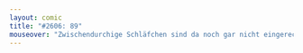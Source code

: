 ```yaml
---
layout: comic
title: "#2606: 89"
mouseover: "Zwischendurchige Schläfchen sind da noch gar nicht eingerechnet!"
---
```

